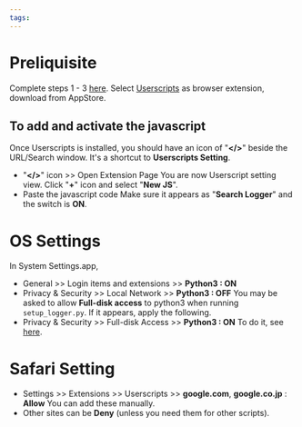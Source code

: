 ```yaml
---
tags:
---
```

# Preliquisite
Complete steps 1 - 3 [here](Setup). Select [Userscripts](https://apps.apple.com/jp/app/userscripts/id1463298887) as browser extension, download from AppStore.

## To add and activate the javascript
Once Userscripts is installed, you should have an icon of "**</>**" beside the URL/Search window. It's a shortcut to **Userscripts Setting**.
- "**</>**" icon >> Open Extension Page
	You are now Userscript setting view. Click "**+**" icon and select "**New JS**".
- Paste the javascript code
	Make sure it appears as "**Search Logger**" and the switch is **ON**.
	
# OS Settings
In System Settings.app,
- General >> Login items and extensions >> **Python3 : ON**
- Privacy & Security >> Local Network >> **Python3 : OFF**
You may be asked to allow **Full-disk access** to python3 when running `setup_logger.py`.
If it appears, apply the following.
- Privacy & Security >> Full-disk Access >> **Python3 : ON**
  To do it, see [here](<Trouble shooting - macOS#Set full-disk access>).
# Safari Setting
- Settings >> Extensions >> Userscripts >> **google.com**, **google.co.jp** : **Allow**
  You can add these manually.
- Other sites can be **Deny** (unless you need them for other scripts).
